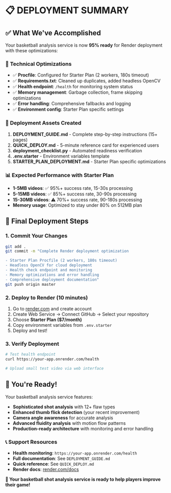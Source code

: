 # 📋 DEPLOYMENT SUMMARY

## ✅ What We've Accomplished

Your basketball analysis service is now **95% ready** for Render deployment with these optimizations:

### 🔧 **Technical Optimizations**
- ✅ **Procfile**: Configured for Starter Plan (2 workers, 180s timeout)
- ✅ **Requirements.txt**: Cleaned up duplicates, added headless OpenCV
- ✅ **Health endpoint**: `/health` for monitoring system status
- ✅ **Memory management**: Garbage collection, frame skipping optimizations
- ✅ **Error handling**: Comprehensive fallbacks and logging
- ✅ **Environment config**: Starter Plan specific settings

### 🎯 **Deployment Assets Created**
1. **DEPLOYMENT_GUIDE.md** - Complete step-by-step instructions (15+ pages)
2. **QUICK_DEPLOY.md** - 5-minute reference card for experienced users
3. **deployment_checklist.py** - Automated readiness verification
4. **.env.starter** - Environment variables template
5. **STARTER_PLAN_DEPLOYMENT.md** - Starter Plan specific optimizations

### 📊 **Expected Performance with Starter Plan**
- **1-5MB videos**: ✅ 95%+ success rate, 15-30s processing
- **5-15MB videos**: ✅ 85%+ success rate, 30-90s processing  
- **15-30MB videos**: ⚠️ 70%+ success rate, 90-180s processing
- **Memory usage**: Optimized to stay under 80% on 512MB plan

## 🚀 **Final Deployment Steps**

### 1. Commit Your Changes
```bash
git add .
git commit -m "Complete Render deployment optimization

- Starter Plan Procfile (2 workers, 180s timeout)
- Headless OpenCV for cloud deployment
- Health check endpoint and monitoring
- Memory optimizations and error handling
- Comprehensive deployment documentation"
git push origin master
```

### 2. Deploy to Render (10 minutes)
1. Go to [render.com](https://render.com) and create account
2. Create Web Service → Connect GitHub → Select your repository
3. Choose **Starter Plan ($7/month)**
4. Copy environment variables from `.env.starter`
5. Deploy and test!

### 3. Verify Deployment
```bash
# Test health endpoint
curl https://your-app.onrender.com/health

# Upload small test video via web interface
```

## 🎉 **You're Ready!**

Your basketball analysis service features:
- **Sophisticated shot analysis** with 12+ flaw types
- **Enhanced thumb flick detection** (your recent improvement)
- **Camera angle awareness** for accurate analysis
- **Advanced fluidity analysis** with motion flow patterns
- **Production-ready architecture** with monitoring and error handling

### 📞 **Support Resources**
- **Health monitoring**: `https://your-app.onrender.com/health`
- **Full documentation**: See `DEPLOYMENT_GUIDE.md`
- **Quick reference**: See `QUICK_DEPLOY.md`
- **Render docs**: [render.com/docs](https://render.com/docs)

**🏀 Your basketball shot analysis service is ready to help players improve their game!**
